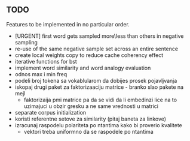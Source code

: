## TODO

Features to be implemented in no particular order.

* [URGENT] first word gets sampled more\less than others in negative sampling
* re-use of the same negative sample set across an entire sentence
* create local weights copy to reduce cache coherency effect
* iterative functions for bst
* implement word similarity and word analogy evaluation
* odnos max i min freq
* podeli broj tokena sa vokablularom da dobijes prosek pojavljvanja
* iskopaj drugi paket za faktorizaaciju matrice - branko slao pakete na mejl
	- faktorizaija pmi matrice pa da se vidi da li embedinzi lice na to
	  uzimajuci u obzir gresku a ne same vrednosti u matrici
* separate corpus initialization
* koristi referentne setove za similarity (pitaj baneta za linkove)
* izracunaj raspodelu polariteta po ntantima kako bi proverio kvalitete
	- vektori treba uniformno da se raspodele po ntantima
